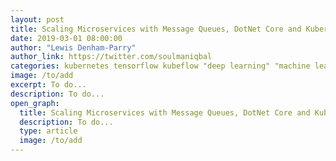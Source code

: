 ```yaml
---
layout: post
title: Scaling Microservices with Message Queues, DotNet Core and Kubernetes
date: 2019-03-01 08:00:00
author: "Lewis Denham-Parry"
author_link: https://twitter.com/soulmaniqbal
categories: kubernetes tensorflow kubeflow "deep learning" "machine learning"
image: /to/add
excerpt: To do...
description: To do...
open_graph:
  title: Scaling Microservices with Message Queues, DotNet Core and Kubernetes
  description: To do...
  type: article
  image: /to/add
---
```


